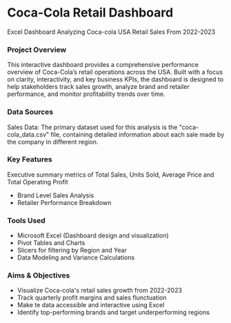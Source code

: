 # Coca-Cola Retail Dashboard
Excel Dashboard Analyzing Coca-cola USA Retail Sales From 2022-2023
### Project Overview

This interactive dashboard provides a comprehensive performance overview of Coca-Cola’s retail operations across the USA. Built with a focus on clarity, interactivity, and key business KPIs, the dashboard is designed to help stakeholders track sales growth, analyze brand and retailer performance, and monitor profitability trends over time.

### Data Sources

Sales Data: The primary dataset used for this analysis is the "coca-cola_data.csv" file, containing detailed information about each sale made by the company in different region.

### Key Features
Executive summary metrics of Total Sales, Units Sold, Average Price and Total Operating Profit
- Brand Level Sales Analysis
- Retailer Performance Breakdown

### Tools Used
- Microsoft Excel (Dashboard design and visualization)
- Pivot Tables and Charts
- Slicers for filtering by Region and Year
- Data Modeling and Variance Calculations

 ### Aims & Objectives
 - Visualize Coca-cola's retail sales growth from 2022-2023
 - Track quarterly profit margins and sales flunctuation
 - Make te data accessible and interactive using Excel
 - Identify top-performing brands and target underperforming regions
